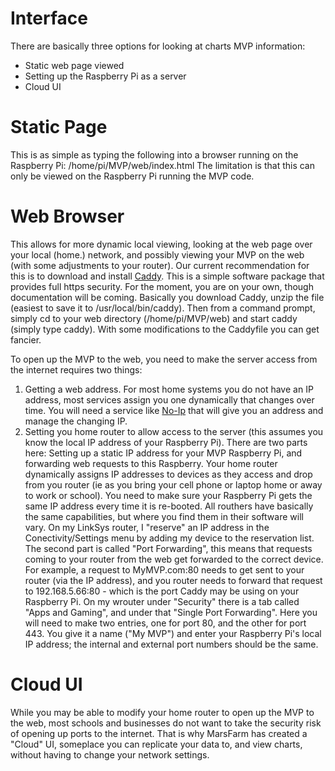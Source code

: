 # Interface

There are basically three options for looking at charts MVP information:
* Static web page viewed
* Setting up the Raspberry Pi as a server
* Cloud UI

# Static Page
This is as simple as typing the following into a browser running on the Raspberry Pi:
/home/pi/MVP/web/index.html
The limitation is that this can only be viewed on the Raspberry Pi running the MVP code.
 
# Web Browser
This allows for more dynamic local viewing, looking at the web page over your local (home.) network, and possibly viewing your MVP on the web (with some adjustments to your router).  Our current recommendation for this is to download and install [Caddy](https://caddyserver.com/). This is a simple software package that provides full https security.  For the moment, you are on your own, though documentation will be coming.  Basically you download Caddy, unzip the file (easiest to save it to /usr/local/bin/caddy).  Then from a command prompt, simply cd to your web directory (/home/pi/MVP/web) and start caddy (simply type caddy).  With some modifications to the Caddyfile you can get fancier.

To open up the MVP to the web, you need to make the server access from the internet requires two things:
1. Getting a web address.  For most home systems you do not have an IP address, most services assign you one dynamically that changes over time.  You will need a service like [No-Ip](https://www.noip.com/) that will give you an address and manage the changing IP.
1. Setting you home router to allow access to the server (this assumes you know the local IP address of your Raspberry Pi). There are two parts here: Setting up a static IP address for your MVP Raspberry Pi, and forwarding web requests to this Raspberry.  Your home router dynamically assigns IP addresses to devices as they access and drop from you router (ie as you bring your cell phone or laptop home or away to work or school).  You need to make sure your Raspberry Pi gets the same IP address every time it is re-booted.  All routhers have basically the same capabilities, but where you find them in their software will vary.  On my LinkSys router, I "reserve" an IP address in the Conectivity/Settings menu by adding my device to the reservation list. The second part is called "Port Forwarding", this means that requests coming to your router from the web get forwarded to the correct device.  For example, a request to MyMVP.com:80 needs to get sent to your router (via the IP address), and you router needs to forward that request to 192.168.5.66:80 - which is the port Caddy may be using on your Raspberry Pi.  On my wrouter under "Security" there is a tab called "Apps and Gaming", and under that "Single Port Forwarding".  Here you will need to make two entries, one for port 80, and the other for port 443.  You give it a name ("My MVP") and enter your Raspberry Pi's local IP address; the internal and external port numbers should be the same.

# Cloud UI
While you may be able to modify your home router to open up the MVP to the web, most schools and businesses do not want to take the security risk of opening up ports to the internet.  That is why MarsFarm has created a "Cloud" UI, someplace you can replicate your data to, and view charts, without having to change your network settings.
